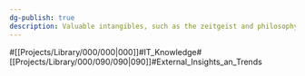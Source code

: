 ```yaml
---
dg-publish: true
description: Valuable intangibles, such as the zeitgeist and philosophy of learning from different people.
---
```

#[[Projects/Library/000/000\|000]]#IT_Knowledge#[[Projects/Library/000/090/090\|090]]#External_Insights_an_Trends

